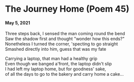 # The Journey Home (Poem 45)  
#### May 5, 2021                                           
          
Three steps back, I sensed the man coming round the bend  
Saw the shadow first and thought "wonder how this ends?"   
Nonetheless I turned the corner, 'specting to go straight  
Smashed directly into him, guess that was my fate  
  
Carrying a laptop, that man had a healthy grip  
Even though we banged a'front, the laptop didn't slip  
I had left my laptop home, but for goodness' sake,   
of all the days to go to the bakery and carry home a cake...